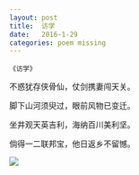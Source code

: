 ```yaml
---
layout: post
title:  访学
date:   2016-1-29
categories: poem missing
---
```

`《访学》`

不惑犹存侠骨仙，仗剑携妻闯天关。

脚下山河须臾过，眼前风物已变迁。

坐井观天英吉利，海纳百川美利坚。

倘得一二联邦宝，他日返乡不留憾。

<!--more-->

![]({{site.url}}/Images/15.png)

<script>
  (function(i,s,o,g,r,a,m){i['GoogleAnalyticsObject']=r;i[r]=i[r]||function(){
  (i[r].q=i[r].q||[]).push(arguments)},i[r].l=1*new Date();a=s.createElement(o),
  m=s.getElementsByTagName(o)[0];a.async=1;a.src=g;m.parentNode.insertBefore(a,m)
  })(window,document,'script','https://www.google-analytics.com/analytics.js','ga');

  ga('create', 'UA-85986843-1', 'auto');
  ga('send', 'pageview');

</script>